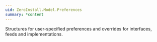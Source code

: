 ```yaml
---
uid: ZeroInstall.Model.Preferences
summary: *content
---
```

Structures for user-specified preferences and overrides for interfaces, feeds and implementations.
